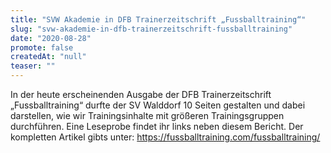 ```yaml
---
title: "SVW Akademie in DFB Trainerzeitschrift „Fussballtraining“"
slug: "svw-akademie-in-dfb-trainerzeitschrift-fussballtraining"
date: "2020-08-28"
promote: false
createdAt: "null"
teaser: ""
---
```

<p class="MsoPlainText">In der heute erscheinenden Ausgabe der DFB Trainerzeitschrift „Fussballtraining“ durfte der SV Walddorf 10 Seiten gestalten und dabei darstellen, wie wir Trainingsinhalte mit größeren Trainingsgruppen durchführen. Eine Leseprobe findet ihr links neben diesem Bericht. Der kompletten Artikel gibts unter: <a href="https://fussballtraining.com/fussballtraining/">https://fussballtraining.com/fussballtraining/</a>
